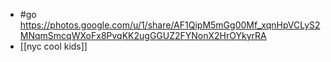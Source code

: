 - #go https://photos.google.com/u/1/share/AF1QipM5mGg00Mf_xqnHpVCLyS2MNqmSmcqWXoFx8PvqKK2ugGGUZ2FYNonX2HrOYkyrRA
- [[nyc cool kids]]
